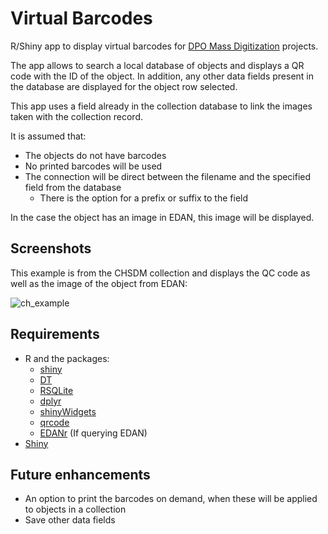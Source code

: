 # Virtual Barcodes

R/Shiny app to display virtual barcodes for [DPO Mass Digitization](https://dpo.si.edu/mass-digitization-program) projects.

The app allows to search a local database of objects and displays a QR code with the ID of the object. In addition, any other data fields present in the database are displayed for the object row selected. 

This app uses a field already in the collection database to link the images taken with the collection record. 

It is assumed that:

 * The objects do not have barcodes 
 * No printed barcodes will be used
 * The connection will be direct between the filename and the specified field from the database
   * There is the option for a prefix or suffix to the field

In the case the object has an image in EDAN, this image will be displayed.

## Screenshots

This example is from the CHSDM collection and displays the QC code as well as the image of the object from EDAN:

![ch_example](https://user-images.githubusercontent.com/2302171/111470935-be73b000-86fe-11eb-9c01-67bc5c3c8ce1.png)

## Requirements

 * R and the packages:
   * [shiny](https://cran.r-project.org/package=shiny)
   * [DT](https://cran.r-project.org/package=DT)
   * [RSQLite](https://cran.r-project.org/package=RSQLite)
   * [dplyr](https://cran.r-project.org/package=dplyr)
   * [shinyWidgets](https://cran.r-project.org/package=shinyWidgets)
   * [qrcode](https://cran.r-project.org/package=qrcode)
   * [EDANr](https://github.com/Smithsonian/EDANr) (If querying EDAN)
 * [Shiny](https://shiny.rstudio.com/)

## Future enhancements

 * An option to print the barcodes on demand, when these will be applied to objects in a collection
 * Save other data fields
